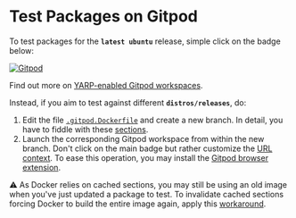 Test Packages on Gitpod
=======================

To test packages for the **`latest ubuntu`** release, simple click on the badge below:

[![Gitpod](https://gitpod.io/button/open-in-gitpod.svg)][1]

Find out more on [YARP-enabled Gitpod workspaces][2].

Instead, if you aim to test against different **`distros/releases`**, do:
1. Edit the file [`.gitpod.Dockerfile`](/.gitpod.Dockerfile) and create a new branch. In detail, you have to fiddle with these [sections][3].
2. Launch the corresponding Gitpod workspace from within the new branch. Don't click on the main badge but rather customize the [URL context][4]. To ease this operation, you may install the [Gitpod browser extension][5].

⚠ As Docker relies on cached sections, you may still be using an old image when you've just updated a package to test. To invalidate cached sections forcing Docker to build the entire image again, apply this [workaround][6]. 


[1]: https://gitpod.io/#https://github.com/icub-tech-iit/test-packages-gitpod
[2]: https://spectrum.chat/icub/technicalities/yarp-enabled-gitpod-workspaces-available~73ab5ee9-830e-4b7f-9e99-195295bb5e34
[3]: https://github.com/icub-tech-iit/test-packages-gitpod/blob/master/.gitpod.Dockerfile#L1-L8
[4]: https://www.gitpod.io/docs/context-urls/#branch-context
[5]: https://www.gitpod.io/docs/browser-extension
[6]: https://github.com/icub-tech-iit/test-packages-gitpod/blob/master/.gitpod.Dockerfile#L4-L5
